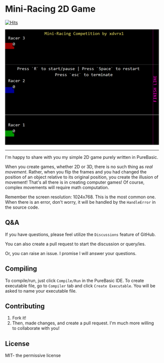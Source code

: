 # Mini-Racing 2D Game
[![Hits](https://hits.seeyoufarm.com/api/count/incr/badge.svg?url=https%3A%2F%2Fgithub.com%2Fxdvrx1%2FPureBasic-2D-Game&count_bg=%2379C83D&title_bg=%23555555&icon=&icon_color=%23E7E7E7&title=PAGE+VIEWS&edge_flat=false)](https://hits.seeyoufarm.com)

![GUI](resources/screenshot1.png)

***

I'm happy to share with you my simple 2D game purely written in
PureBasic.

When you create games, whether 2D or 3D, there is no such thing
as *real movement*. Rather, when you flip the frames and you
had changed the position of an object relative to its original position,
you create the illusion of movement! That's all there is in creating
computer games! Of course, complex movements will require math computation.

Remember the screen resolution: 1024x768. This is the most common one.
When there is an error, don't worry, it will be handled by the 
`HandleError` in the source code. 

## Q&A

If you have questions, please feel 
utilize the `Discussions` feature of GitHub. 

You can also create a pull request to start the discussion or query/ies.

Or, you can raise an issue. I promise I will answer your questions. 

## Compiling

To compile/run, just click `Compile/Run` in the PureBasic IDE. 
To create executable file, go to `Compiler` tab and click
`Create Executable`. You will be asked to name your executable
file. 

## Contributing

1. Fork it!
2. Then, made changes, and create a pull request. 
I'm much more willing to collaborate with you!

## License

MIT- the permissive license
